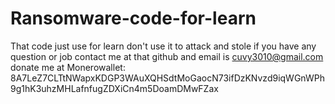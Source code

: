 # Ransomware-code-for-learn
That code just use for learn don't use it to attack and stole 
if you have any question or job contact me at that github and email is cuvy3010@gmail.com 
donate me at Monerowallet: 8A7LeZ7CLTtNWapxKDGP3WAuXQHSdtMoGaocN73ifDzKNvzd9iqWGnWPh9g1hK3uhzMHLafnfugZDXiCn4m5DoamDMwFZax

